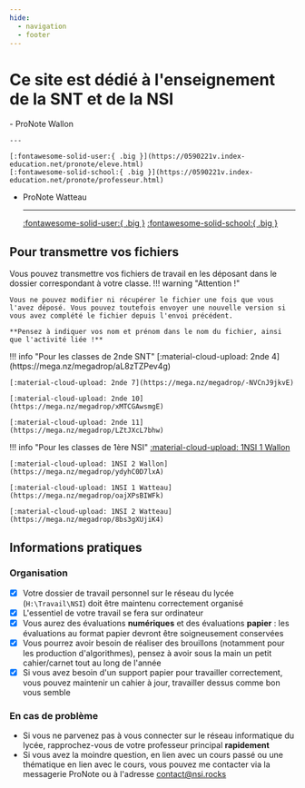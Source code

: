 ```yaml
---
hide:
  - navigation
  - footer
---
```


# Ce site est dédié à l'enseignement de la SNT et de la NSI
<div class="grid cards acenter" markdown>
-   ProNote  Wallon

    ---

    [:fontawesome-solid-user:{ .big }](https://0590221v.index-education.net/pronote/eleve.html)
    [:fontawesome-solid-school:{ .big }](https://0590221v.index-education.net/pronote/professeur.html)

-   ProNote Watteau

    ---

    [:fontawesome-solid-user:{ .big }](https://0590222w.index-education.net/pronote/eleve.html)
    [:fontawesome-solid-school:{ .big }](https://0590222w.index-education.net/pronote/professeur.html)
</div>

## Pour transmettre vos fichiers
Vous pouvez transmettre vos fichiers de travail en les déposant dans le dossier correspondant à votre classe.
!!! warning "Attention !"

    Vous ne pouvez modifier ni récupérer le fichier une fois que vous l'avez déposé. Vous pouvez toutefois envoyer une nouvelle version si vous avez complété le fichier depuis l'envoi précédent.

    **Pensez à indiquer vos nom et prénom dans le nom du fichier, ainsi que l'activité liée !**

<div class="grid" markdown>
!!! info "Pour les classes de 2nde SNT"
    [:material-cloud-upload: 2nde 4](https://mega.nz/megadrop/aL8zTZPev4g)

    [:material-cloud-upload: 2nde 7](https://mega.nz/megadrop/-NVCnJ9jkvE)

    [:material-cloud-upload: 2nde 10](https://mega.nz/megadrop/xMTCGAwsmgE)

    [:material-cloud-upload: 2nde 11](https://mega.nz/megadrop/LZtJXcL7bhw)
!!! info "Pour les classes de 1ère NSI"
    [:material-cloud-upload: 1NSI 1 Wallon](https://mega.nz/megadrop/DSsrAHUrVVs)

    [:material-cloud-upload: 1NSI 2 Wallon](https://mega.nz/megadrop/ydyhC0D7lxA)

    [:material-cloud-upload: 1NSI 1 Watteau](https://mega.nz/megadrop/oajXPsBIWFk)

    [:material-cloud-upload: 1NSI 2 Watteau](https://mega.nz/megadrop/8bs3gXUjiK4)
</div>

## Informations pratiques
### Organisation
- [x] Votre dossier de travail personnel sur le réseau du lycée (`H:\Travail\NSI`) doit être maintenu correctement organisé
- [x] L'essentiel de votre travail se fera sur ordinateur
- [x] Vous aurez des évaluations **numériques** et des évaluations **papier** : les évaluations au format papier devront être soigneusement conservées
- [x] Vous pourrez avoir besoin de réaliser des brouillons (notamment pour les production d'algorithmes), pensez à avoir sous la main un petit cahier/carnet tout au long de l'année
- [x] Si vous avez besoin d'un support papier pour travailler correctement, vous pouvez maintenir un cahier à jour, travailler dessus comme bon vous semble

### En cas de problème
- Si vous ne parvenez pas à vous connecter sur le réseau informatique du lycée, rapprochez-vous de votre professeur principal **rapidement**
- Si vous avez la moindre question, en lien avec un cours passé ou une thématique en lien avec le cours, vous pouvez me contacter via la messagerie ProNote ou à l'adresse [contact@nsi.rocks](mailto://contact@nsi.rocks)